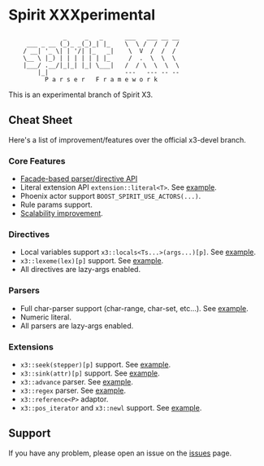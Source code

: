 Spirit XXXperimental
======

                   _     _   _      ___   ___ __ __
         ___ _ __ (_)_ _(_)_| |_    \  \ /  /  /  /
        / __| '_ \| | '/| |_   _|    \  V  /  /  /
        \__ \ |_) | | | | | | |_     /  .  \  \  \
        |___/ .__/|_|_| |_| \___|   /  / \  \  \  \
            |_|                     ---   --- -- -- 
              P a r s e r   F r a m e w o r k

This is an experimental branch of Spirit X3.

## Cheat Sheet
Here's a list of improvement/features over the official x3-devel branch.

### Core Features
* [Facade-based parser/directive API](https://github.com/jamboree/spirit/wiki/Facade-API)
* Literal extension API `extension::literal<T>`. See [example](include/boost/spirit/home/x3/numeric/int.hpp#L67).
* Phoenix actor support `BOOST_SPIRIT_USE_ACTORS(...)`.
* Rule params support.
* [Scalability improvement](https://github.com/jamboree/spirit/wiki/Scalability).

### Directives
* Local variables support `x3::locals<Ts...>(args...)[p]`. See [example](test/x3/rule3.cpp#L120).
* `x3::lexeme(lex)[p]` support. See [example](test/x3/lexeme.cpp#L37).
* All directives are lazy-args enabled.

### Parsers
* Full char-parser support (char-range, char-set, etc...). See [example](test/x3/char1.cpp#L106).
* Numeric literal.
* All parsers are lazy-args enabled.

### Extensions
* `x3::seek(stepper)[p]` support. See [example](test/x3/seek.cpp#L60).
* `x3::sink(attr)[p]` support. See [example](test/x3/sink.cpp).
* `x3::advance` parser. See [example](test/x3/advance.cpp).
* `x3::regex` parser. See [example](test/x3/regex.cpp).
* `x3::reference<P>` adaptor.
* `x3::pos_iterator` and `x3::newl` support. See [example](test/x3/pos_iterator.cpp).

## Support
If you have any problem, please open an issue on the [issues](https://github.com/jamboree/spirit/issues) page.
